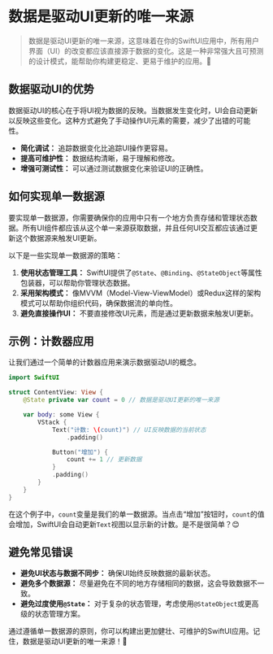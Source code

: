 ﻿# 数据是驱动UI更新的唯一来源

> 数据是驱动UI更新的唯一来源，这意味着在你的SwiftUI应用中，所有用户界面（UI）的改变都应该直接源于数据的变化。这是一种非常强大且可预测的设计模式，能帮助你构建更稳定、更易于维护的应用。🎉

## 数据驱动UI的优势

数据驱动UI的核心在于将UI视为数据的反映。当数据发生变化时，UI会自动更新以反映这些变化。这种方式避免了手动操作UI元素的需要，减少了出错的可能性。

*   **简化调试：** 追踪数据变化比追踪UI操作更容易。
*   **提高可维护性：** 数据结构清晰，易于理解和修改。
*   **增强可测试性：** 可以通过测试数据变化来验证UI的正确性。

## 如何实现单一数据源

要实现单一数据源，你需要确保你的应用中只有一个地方负责存储和管理状态数据。所有UI组件都应该从这个单一来源获取数据，并且任何UI交互都应该通过更新这个数据源来触发UI更新。

以下是一些实现单一数据源的策略：

1.  **使用状态管理工具：** SwiftUI提供了`@State`、`@Binding`、`@StateObject`等属性包装器，可以帮助你管理状态数据。
2.  **采用架构模式：** 像MVVM（Model-View-ViewModel）或Redux这样的架构模式可以帮助你组织代码，确保数据流的单向性。
3.  **避免直接操作UI：** 不要直接修改UI元素，而是通过更新数据来触发UI更新。

## 示例：计数器应用

让我们通过一个简单的计数器应用来演示数据驱动UI的概念。

```swift
import SwiftUI

struct ContentView: View {
    @State private var count = 0 // 数据是驱动UI更新的唯一来源

    var body: some View {
        VStack {
            Text("计数: \(count)") // UI反映数据的当前状态
                .padding()

            Button("增加") {
                count += 1 // 更新数据
            }
            .padding()
        }
    }
}
```

在这个例子中，`count`变量是我们的单一数据源。当点击“增加”按钮时，`count`的值会增加，SwiftUI会自动更新`Text`视图以显示新的计数。是不是很简单？😊

## 避免常见错误

*   **避免UI状态与数据不同步：** 确保UI始终反映数据的最新状态。
*   **避免多个数据源：** 尽量避免在不同的地方存储相同的数据，这会导致数据不一致。
*   **避免过度使用`@State`：** 对于复杂的状态管理，考虑使用`@StateObject`或更高级的状态管理方案。

通过遵循单一数据源的原则，你可以构建出更加健壮、可维护的SwiftUI应用。记住，数据是驱动UI更新的唯一来源！🚀


